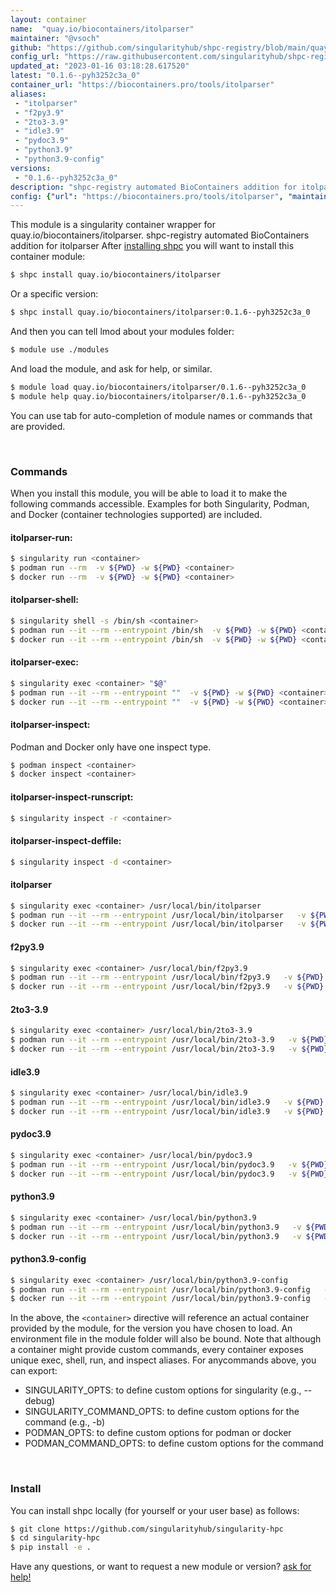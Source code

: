 ```yaml
---
layout: container
name:  "quay.io/biocontainers/itolparser"
maintainer: "@vsoch"
github: "https://github.com/singularityhub/shpc-registry/blob/main/quay.io/biocontainers/itolparser/container.yaml"
config_url: "https://raw.githubusercontent.com/singularityhub/shpc-registry/main/quay.io/biocontainers/itolparser/container.yaml"
updated_at: "2023-01-16 03:18:28.617520"
latest: "0.1.6--pyh3252c3a_0"
container_url: "https://biocontainers.pro/tools/itolparser"
aliases:
 - "itolparser"
 - "f2py3.9"
 - "2to3-3.9"
 - "idle3.9"
 - "pydoc3.9"
 - "python3.9"
 - "python3.9-config"
versions:
 - "0.1.6--pyh3252c3a_0"
description: "shpc-registry automated BioContainers addition for itolparser"
config: {"url": "https://biocontainers.pro/tools/itolparser", "maintainer": "@vsoch", "description": "shpc-registry automated BioContainers addition for itolparser", "latest": {"0.1.6--pyh3252c3a_0": "sha256:7284946fb6aa5f7fe4dedbc3794bd9ee493b6474a31e4d45985cb0d51b5a03d0"}, "tags": {"0.1.6--pyh3252c3a_0": "sha256:7284946fb6aa5f7fe4dedbc3794bd9ee493b6474a31e4d45985cb0d51b5a03d0"}, "docker": "quay.io/biocontainers/itolparser", "aliases": {"itolparser": "/usr/local/bin/itolparser", "f2py3.9": "/usr/local/bin/f2py3.9", "2to3-3.9": "/usr/local/bin/2to3-3.9", "idle3.9": "/usr/local/bin/idle3.9", "pydoc3.9": "/usr/local/bin/pydoc3.9", "python3.9": "/usr/local/bin/python3.9", "python3.9-config": "/usr/local/bin/python3.9-config"}}
---
```


This module is a singularity container wrapper for quay.io/biocontainers/itolparser.
shpc-registry automated BioContainers addition for itolparser
After [installing shpc](#install) you will want to install this container module:


```bash
$ shpc install quay.io/biocontainers/itolparser
```

Or a specific version:

```bash
$ shpc install quay.io/biocontainers/itolparser:0.1.6--pyh3252c3a_0
```

And then you can tell lmod about your modules folder:

```bash
$ module use ./modules
```

And load the module, and ask for help, or similar.

```bash
$ module load quay.io/biocontainers/itolparser/0.1.6--pyh3252c3a_0
$ module help quay.io/biocontainers/itolparser/0.1.6--pyh3252c3a_0
```

You can use tab for auto-completion of module names or commands that are provided.

<br>

### Commands

When you install this module, you will be able to load it to make the following commands accessible.
Examples for both Singularity, Podman, and Docker (container technologies supported) are included.

#### itolparser-run:

```bash
$ singularity run <container>
$ podman run --rm  -v ${PWD} -w ${PWD} <container>
$ docker run --rm  -v ${PWD} -w ${PWD} <container>
```

#### itolparser-shell:

```bash
$ singularity shell -s /bin/sh <container>
$ podman run --it --rm --entrypoint /bin/sh  -v ${PWD} -w ${PWD} <container>
$ docker run --it --rm --entrypoint /bin/sh  -v ${PWD} -w ${PWD} <container>
```

#### itolparser-exec:

```bash
$ singularity exec <container> "$@"
$ podman run --it --rm --entrypoint ""  -v ${PWD} -w ${PWD} <container> "$@"
$ docker run --it --rm --entrypoint ""  -v ${PWD} -w ${PWD} <container> "$@"
```

#### itolparser-inspect:

Podman and Docker only have one inspect type.

```bash
$ podman inspect <container>
$ docker inspect <container>
```

#### itolparser-inspect-runscript:

```bash
$ singularity inspect -r <container>
```

#### itolparser-inspect-deffile:

```bash
$ singularity inspect -d <container>
```


#### itolparser

```bash
$ singularity exec <container> /usr/local/bin/itolparser
$ podman run --it --rm --entrypoint /usr/local/bin/itolparser   -v ${PWD} -w ${PWD} <container> -c " $@"
$ docker run --it --rm --entrypoint /usr/local/bin/itolparser   -v ${PWD} -w ${PWD} <container> -c " $@"
```


#### f2py3.9

```bash
$ singularity exec <container> /usr/local/bin/f2py3.9
$ podman run --it --rm --entrypoint /usr/local/bin/f2py3.9   -v ${PWD} -w ${PWD} <container> -c " $@"
$ docker run --it --rm --entrypoint /usr/local/bin/f2py3.9   -v ${PWD} -w ${PWD} <container> -c " $@"
```


#### 2to3-3.9

```bash
$ singularity exec <container> /usr/local/bin/2to3-3.9
$ podman run --it --rm --entrypoint /usr/local/bin/2to3-3.9   -v ${PWD} -w ${PWD} <container> -c " $@"
$ docker run --it --rm --entrypoint /usr/local/bin/2to3-3.9   -v ${PWD} -w ${PWD} <container> -c " $@"
```


#### idle3.9

```bash
$ singularity exec <container> /usr/local/bin/idle3.9
$ podman run --it --rm --entrypoint /usr/local/bin/idle3.9   -v ${PWD} -w ${PWD} <container> -c " $@"
$ docker run --it --rm --entrypoint /usr/local/bin/idle3.9   -v ${PWD} -w ${PWD} <container> -c " $@"
```


#### pydoc3.9

```bash
$ singularity exec <container> /usr/local/bin/pydoc3.9
$ podman run --it --rm --entrypoint /usr/local/bin/pydoc3.9   -v ${PWD} -w ${PWD} <container> -c " $@"
$ docker run --it --rm --entrypoint /usr/local/bin/pydoc3.9   -v ${PWD} -w ${PWD} <container> -c " $@"
```


#### python3.9

```bash
$ singularity exec <container> /usr/local/bin/python3.9
$ podman run --it --rm --entrypoint /usr/local/bin/python3.9   -v ${PWD} -w ${PWD} <container> -c " $@"
$ docker run --it --rm --entrypoint /usr/local/bin/python3.9   -v ${PWD} -w ${PWD} <container> -c " $@"
```


#### python3.9-config

```bash
$ singularity exec <container> /usr/local/bin/python3.9-config
$ podman run --it --rm --entrypoint /usr/local/bin/python3.9-config   -v ${PWD} -w ${PWD} <container> -c " $@"
$ docker run --it --rm --entrypoint /usr/local/bin/python3.9-config   -v ${PWD} -w ${PWD} <container> -c " $@"
```



In the above, the `<container>` directive will reference an actual container provided
by the module, for the version you have chosen to load. An environment file in the
module folder will also be bound. Note that although a container
might provide custom commands, every container exposes unique exec, shell, run, and
inspect aliases. For anycommands above, you can export:

 - SINGULARITY_OPTS: to define custom options for singularity (e.g., --debug)
 - SINGULARITY_COMMAND_OPTS: to define custom options for the command (e.g., -b)
 - PODMAN_OPTS: to define custom options for podman or docker
 - PODMAN_COMMAND_OPTS: to define custom options for the command

<br>

### Install

You can install shpc locally (for yourself or your user base) as follows:

```bash
$ git clone https://github.com/singularityhub/singularity-hpc
$ cd singularity-hpc
$ pip install -e .
```

Have any questions, or want to request a new module or version? [ask for help!](https://github.com/singularityhub/singularity-hpc/issues)
